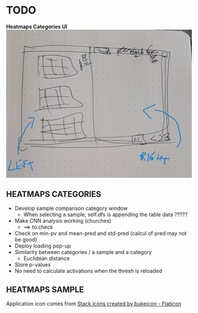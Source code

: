 # **TODO**

**Heatmaps Categories UI**
![image](./ui-categories.jpg)

## HEATMAPS CATEGORIES

* Develop sample comparison category window
  * When selecting a sample, self.dfs is appending the table data ?????
* Make CNN analysis working (churches)
  * ==> to check
* Check on min-pv and mean-pred and std-pred (calcul of pred may not be good)
* Deploy loading pop-up
* Similarity between categories / a sample and a category
  * Euclidean distance
* Store p-values
* No need to calculate activations when the thresh is reloaded

## HEATMAPS SAMPLE

Application icon comes from <a href="https://www.flaticon.com/free-icons/stack" title="stack icons">Stack icons created by bukeicon - Flaticon</a>